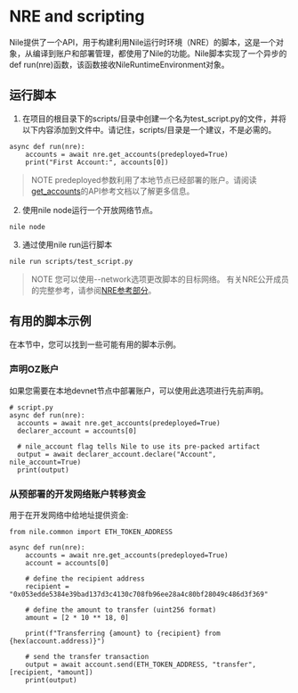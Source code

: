 # NRE and scripting
Nile提供了一个API，用于构建利用Nile运行时环境（NRE）的脚本，这是一个对象，从编译到账户和部署管理，都使用了Nile的功能。Nile脚本实现了一个异步的def run(nre)函数，该函数接收NileRuntimeEnvironment对象。

## 运行脚本
1. 在项目的根目录下的scripts/目录中创建一个名为test_script.py的文件，并将以下内容添加到文件中。请记住，scripts/目录是一个建议，不是必需的。
```
async def run(nre):
    accounts = await nre.get_accounts(predeployed=True)
    print("First Account:", accounts[0])
```

> NOTE
predeployed参数利用了本地节点已经部署的账户。请阅读[get_accounts](./API-Reference/NRE-Reference.md#get_accounts)的API参考文档以了解更多信息。

2. 使用nile node运行一个开放网络节点。
```
nile node
```

3. 通过使用nile run运行脚本
```
nile run scripts/test_script.py
```

> NOTE
您可以使用--network选项更改脚本的目标网络。
有关NRE公开成员的完整参考，请参阅[NRE参考部分](./API-Reference/NRE-Reference.md)。

## 有用的脚本示例
在本节中，您可以找到一些可能有用的脚本示例。

### 声明OZ账户
如果您需要在本地devnet节点中部署账户，可以使用此选项进行先前声明。
```
# script.py
async def run(nre):
  accounts = await nre.get_accounts(predeployed=True)
  declarer_account = accounts[0]

  # nile_account flag tells Nile to use its pre-packed artifact
  output = await declarer_account.declare("Account", nile_account=True)
  print(output)
```

### 从预部署的开发网络账户转移资金
用于在开发网络中给地址提供资金:
```
from nile.common import ETH_TOKEN_ADDRESS

async def run(nre):
    accounts = await nre.get_accounts(predeployed=True)
    account = accounts[0]

    # define the recipient address
    recipient = "0x053edde5384e39bad137d3c4130c708fb96ee28a4c80bf28049c486d3f369"

    # define the amount to transfer (uint256 format)
    amount = [2 * 10 ** 18, 0]

    print(f"Transferring {amount} to {recipient} from {hex(account.address)}")

    # send the transfer transaction
    output = await account.send(ETH_TOKEN_ADDRESS, "transfer", [recipient, *amount])
    print(output)
```